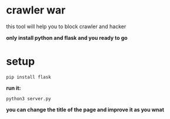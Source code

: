 # crawler war
this tool will help you to block crawler and hacker 

**only install python and flask and you ready to go**


# setup
```
pip install flask
```
**run it:**
```
python3 server.py
```

**you can change the title of the page and improve it as you wnat**
